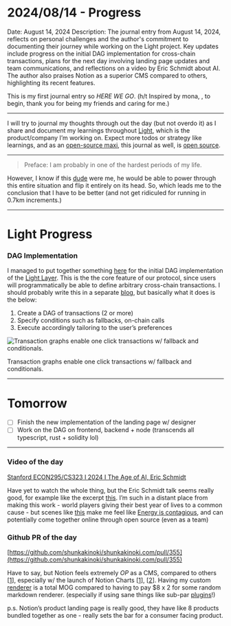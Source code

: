 # 2024/08/14 - Progress

Date: August 14, 2024
Description: The journal entry from August 14, 2024, reflects on personal challenges and the author's commitment to documenting their journey while working on the Light project. Key updates include progress on the initial DAG implementation for cross-chain transactions, plans for the next day involving landing page updates and team communications, and reflections on a video by Eric Schmidt about AI. The author also praises Notion as a superior CMS compared to others, highlighting its recent features.

This is my first journal entry so *HERE WE GO*.
(h/t Inspired by mona, <redacted>, <sudoRedacted> to begin, thank you for being my friends and caring for me.)

---

I will try to journal my thoughts through out the day (but not overdo it) as I share and document my learnings throughout [Light](https://light.so), which is the product/company I’m working on. Expect more todos or strategy like learnings, and as an [open-source maxi](https://oss.capital/), this journal as well, is [open source](https://github.com/shunkakinoki/shunkakinoki.com).

---

> Preface: I am probably in one of the hardest periods of my life.
> 

However, I know if this [dude](https://x.com/elonmusk/status/1823593475205685588) were me, he would be able to power through this entire situation and flip it entirely on its head. So, which leads me to the conclusion that I have to be better (and not get ridiculed for running in 0.7km increments.)

---

# Light Progress

### DAG Implementation

I managed to put together something [here](https://github.com/LightDotSo/LightDotSo/pull/2242) for the initial DAG implementation of the [Light Layer](https://paper.light.so/features/light-layer). This is the the core feature of our protocol, since users will programmatically be able to define arbitrary cross-chain transactions. I should probably write this in a separate [blog](https://light.so/blog), but basically what it does is the below:

1. Create a DAG of transactions (2 or more)
2. Specify conditions such as fallbacks, on-chain calls
3. Execute accordingly tailoring to the user’s preferences

![Transaction graphs enable one click transactions w/ fallback and conditionals.](https://assets.light.so/paper/transaction-graph.png)

Transaction graphs enable one click transactions w/ fallback and conditionals.

---

# Tomorrow

- [ ]  Finish the new implementation of the landing page w/ designer
- [ ]  Work on the DAG on frontend, backend + node (transcends all typescript, rust + solidity lol)

---

### Video of the day

[Stanford ECON295/CS323 I 2024 I The Age of AI, Eric Schmidt](https://www.youtube.com/watch?v=LxDM8io4lUA)

Have yet to watch the whole thing, but the Eric Schmidt talk seems really good, for example like the excerpt [this](https://x.com/alexkehr/status/1823480786349383879). I’m such in a distant place from making this work - world players giving their best year of lives to a common cause - but scenes like [this](https://x.com/leeerob/status/1823170914265207004) make me feel like [Energy is contagious](../Checklist%20ccf0648ddaab42a38644f209e6cd641f/Energy%20is%20contagious%201aa58b0642d74c77b5e0eec9db6466fd.md), and can potentially come together online through open source (even as a team)

### Github PR of the day

[https://github.com/shunkakinoki/shunkakinoki.com/pull/355](https://github.com/shunkakinoki/shunkakinoki.com/pull/355)

Have to say, but Notion feels extremely *OP* as a CMS, compared to others [[1](https://obsidian.md/)], especially w/ the launch of Notion Charts [[1](https://x.com/i/trending/1823545466791059762)], [[2](https://www.notion.so/product/charts)]. Having my custom [renderer](https://github.com/shunkakinoki/shunkakinoki.com/blob/main/src/components/notion.tsx#L34) is a total MOG compared to having to pay $8 x 2 for some random markdown renderer. (especially if using sane things like sub-par [plugins](https://wordpress.org/plugins/)!)

p.s. Notion’s product landing page is really good, they have like 8 products bundled together as one - really sets the bar for a consumer facing product.